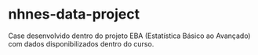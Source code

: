 # nhnes-data-project
Case desenvolvido dentro do projeto EBA (Estatística Básico ao Avançado) com dados disponibilizados dentro do curso.
